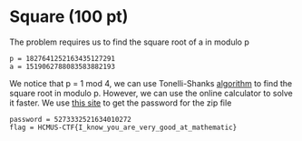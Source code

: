 # Square (100 pt)

The problem requires us to find the square root of a in modulo p

    p = 1827641252163435127291
    a = 1519062788083583882193

We notice that p = 1 mod 4, we can use Tonelli-Shanks [algorithm](https://www.geeksforgeeks.org/find-square-root-modulo-p-set-2-shanks-tonelli-algorithm/) to find the square root in modulo p. 
However, we can use the online calculator to solve it faster. We use [this site](http://www.numbertheory.org/php/tonelli.html) to get the password for the zip file

    password = 5273332521634010272
    flag = HCMUS-CTF{I_know_you_are_very_good_at_mathematic}
